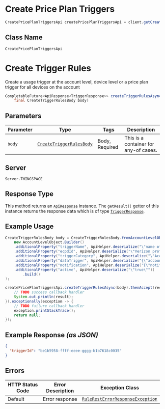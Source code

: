 # Create Price Plan Triggers

```java
CreatePricePlanTriggersApi createPricePlanTriggersApi = client.getCreatePricePlanTriggersApi();
```

## Class Name

`CreatePricePlanTriggersApi`


# Create Trigger Rules

Create a usage trigger at the account level, device level or a price plan trigger for all devices on the account

```java
CompletableFuture<ApiResponse<TriggerResponse>> createTriggerRulesAsync(
    final CreateTriggerRulesBody body)
```

## Parameters

| Parameter | Type | Tags | Description |
|  --- | --- | --- | --- |
| `body` | [`CreateTriggerRulesBody`](../../doc/models/containers/create-trigger-rules-body.md) | Body, Required | This is a container for any-of cases. |

## Server

`Server.THINGSPACE`

## Response Type

This method returns an [`ApiResponse`](../../doc/api-response.md) instance. The `getResult()` getter of this instance returns the response data which is of type [`TriggerResponse`](../../doc/models/trigger-response.md).

## Example Usage

```java
CreateTriggerRulesBody body = CreateTriggerRulesBody.fromAccountLevelObject(
    new AccountLevelObject.Builder()
    .additionalProperty("triggerName", ApiHelper.deserialize("\"name of the trigger\""))
    .additionalProperty("ecpdId", ApiHelper.deserialize("\"Verizon profile ID\""))
    .additionalProperty("triggerCategory", ApiHelper.deserialize("\"AccountUsage\""))
    .additionalProperty("dataTrigger", ApiHelper.deserialize("{\"accountLevel\":{\"filterCriteria\":{\"separateOrCombined\":\"Separate\",\"accountNames\":{\"accountNameList\":[\"0000123456-00001\"]}},\"condition\":{\"comparator\":\"gt\",\"threshold\":100,\"thresholdUnit\":\"KB\",\"cycleType\":\"Daily\"},\"action\":{\"suspend\":true,\"suspendDetails\":{\"suspendFromAccounts\":[\"0000123456-00001\"],\"suspendDuration\":\"90\",\"suspendOption\":\"withBilling\",\"threshold\":50,\"thresholdUnit\":\"KB\"}}}}"))
    .additionalProperty("notification", ApiHelper.deserialize("{\"notificationType\":\"PerEvent\",\"callback\":true,\"emailNotification\":false,\"notificationGroupName\":\"NotificationGroupName\",\"notificationFrequencyFactor\":3,\"notificationFrequencyInterval\":\"Daily\",\"externalEmailRecipients\":\"ExternalEmailRecipients\",\"smsNotification\":true,\"smsNumbers\":[{\"number\":\"10-digit mobile number\",\"carrier\":\"mobile service provider\"},{\"number\":\"10-digit mobile number\",\"carrier\":\"mobile service provider\"}],\"reminder\":true,\"severity\":\"Notice\"}"))
    .additionalProperty("active", ApiHelper.deserialize("\"true\""))
        .build()
);

createPricePlanTriggersApi.createTriggerRulesAsync(body).thenAccept(result -> {
    // TODO success callback handler
    System.out.println(result);
}).exceptionally(exception -> {
    // TODO failure callback handler
    exception.printStackTrace();
    return null;
});
```

## Example Response *(as JSON)*

```json
{
  "triggerId": "be1b5958-ffff-eeee-gggg-b1b7618c0035"
}
```

## Errors

| HTTP Status Code | Error Description | Exception Class |
|  --- | --- | --- |
| Default | Error response | [`RuleRestErrorResponseException`](../../doc/models/rule-rest-error-response-exception.md) |

